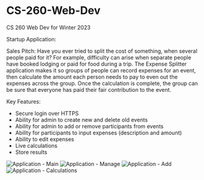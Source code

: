 # CS-260-Web-Dev
CS 260 Web Dev for Winter 2023

Startup Application:

Sales Pitch:
Have you ever tried to split the cost of something, when several people paid for it? For example, difficulty can arise when separate people have booked lodging or paid for food during a trip. The Expense Splitter application makes it so groups of people can record expenses for an event, then calculate the amount each person needs to pay to even out the expenses across the group. Once the calculation is complete, the group can be sure that everyone has paid their fair contribution to the event.

Key Features:
- Secure login over HTTPS
- Ability for admin to create new and delete old events
- Ability for admin to add or remove participants from events
- Ability for participants to input expenses (description and amount)
- Ability to edit expenses
- Live calculations
- Store results

![Application - Main](https://user-images.githubusercontent.com/123618573/215209048-bc01d015-4123-4ad0-a337-a219b43b9db4.jpg)
![Application - Manage](https://user-images.githubusercontent.com/123618573/215209121-e9910ad6-1804-457b-b159-fa90c5d52f93.jpg)
![Application - Add](https://user-images.githubusercontent.com/123618573/215209160-ff436334-4a9f-45a2-add0-712b99e29bef.jpg)
![Application - Calculations](https://user-images.githubusercontent.com/123618573/215209180-bedaacd8-b0cb-40de-9b3f-1b8d69bc4921.jpg)
